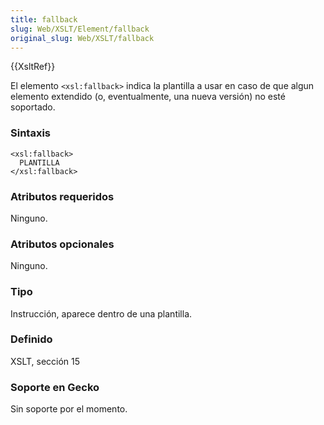 ```yaml
---
title: fallback
slug: Web/XSLT/Element/fallback
original_slug: Web/XSLT/fallback
---
```


{{XsltRef}}

El elemento `<xsl:fallback>` indica la plantilla a usar en caso de que algun elemento extendido (o, eventualmente, una nueva versión) no esté soportado.

### Sintaxis

```
<xsl:fallback>
  PLANTILLA
</xsl:fallback>
```

### Atributos requeridos

Ninguno.

### Atributos opcionales

Ninguno.

### Tipo

Instrucción, aparece dentro de una plantilla.

### Definido

XSLT, sección 15

### Soporte en Gecko

Sin soporte por el momento.
